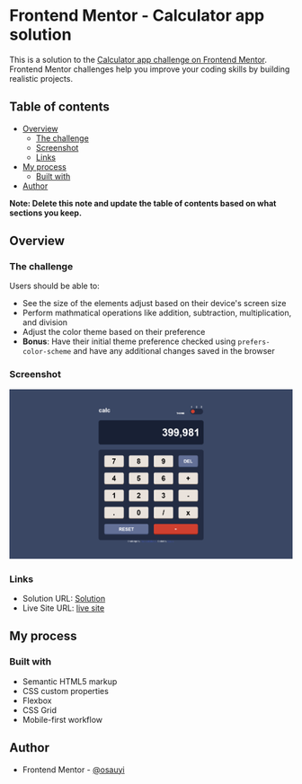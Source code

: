 # Frontend Mentor - Calculator app solution

This is a solution to the [Calculator app challenge on Frontend Mentor](https://www.frontendmentor.io/challenges/calculator-app-9lteq5N29). Frontend Mentor challenges help you improve your coding skills by building realistic projects.

## Table of contents

- [Overview](#overview)
  - [The challenge](#the-challenge)
  - [Screenshot](#screenshot)
  - [Links](#links)
- [My process](#my-process)
  - [Built with](#built-with)
- [Author](#author)

**Note: Delete this note and update the table of contents based on what sections you keep.**

## Overview

### The challenge

Users should be able to:

- See the size of the elements adjust based on their device's screen size
- Perform mathmatical operations like addition, subtraction, multiplication, and division
- Adjust the color theme based on their preference
- **Bonus**: Have their initial theme preference checked using `prefers-color-scheme` and have any additional changes saved in the browser

### Screenshot

![](/Screenshot%202023-08-03%20at%2008-02-10%20Frontend%20Mentor%20Calculator%20app.png)

### Links

- Solution URL: [Solution](https://github.com/Osauyi/calculator-app-main--36.git)
- Live Site URL: [live site](https://osauyi.github.io/calculator-app-main--36/)

## My process

### Built with

- Semantic HTML5 markup
- CSS custom properties
- Flexbox
- CSS Grid
- Mobile-first workflow

## Author

- Frontend Mentor - [@osauyi](https://www.frontendmentor.io/profile/osauyi)
